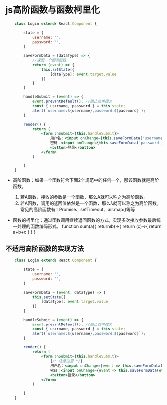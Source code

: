 # js高阶函数与函数柯里化

```jsx
    class Login extends React.Component {

        state = {
            username: "",
            password: "",
        }

        saveFormData = (dataType) => {
            //返回一个回调函数
            return (event) => {
                this.setState({
                    [dataType]: event.target.value
                })
            }
        }

        handleSubmit = (event) => {
            event.preventDefault(); //阻止表单提交
            const { username, password } = this.state;
            alert(`username:${username},password:${password}`);
        }

        render() {
            return (
                <form onSubmit={this.handleSubmit}>
                    用户名：<input onChange={this.saveFormData('username')} type="text" name="username" />
                    密码：<input onChange={this.saveFormData('password')} type="password" name="password" />
                    <button>登录</button>
                </form>
            )

        }
    }
```

* 高阶函数：如果一个函数符合下面2个规范中的任何一个，那该函数就是高阶函数。
    1. 若A函数，接收的参数是一个函数，那么A就可以称之为高阶函数。
    2. 若A函数，调用的返回值依然是一个函数，那么A就可以称之为高阶函数。
    常见的高阶函数有：Promise、setTimeout、arr.map()等等

* 函数的柯里化：通过函数调用继续返回函数的方式，实现多次接收参数最后统一处理的函数编码形式。 
    function sum(a){
        return(b)=>{
            return (c)=>{
                return a+b+c
            }
        }
    }


## 不适用高阶函数的实现方法

```jsx
    class Login extends React.Component {

        state = {
            username: "",
            password: "",
        }

        saveFormData = (event, dataType) => {
            this.setState({
                [dataType]: event.target.value
            })
        }

        handleSubmit = (event) => {
            event.preventDefault(); //阻止表单提交
            const { username, password } = this.state;
            alert(`username:${username},password:${password}`);
        }

        render() {
            return (
                <form onSubmit={this.handleSubmit}>
                    {/* 注意这里 */}
                    用户名：<input onChange={event => this.saveFormData(event, 'username')} type="text" name="username" />
                    密码：<input onChange={event => this.saveFormData(event, 'password')} type="password" name="password" />
                    <button>登录</button>
                </form>
            )

        }
    }
```